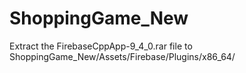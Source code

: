 # ShoppingGame_New
Extract the FirebaseCppApp-9_4_0.rar file to ShoppingGame_New/Assets/Firebase/Plugins/x86_64/
